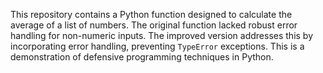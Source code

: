 This repository contains a Python function designed to calculate the average of a list of numbers.  The original function lacked robust error handling for non-numeric inputs. The improved version addresses this by incorporating error handling, preventing `TypeError` exceptions. This is a demonstration of defensive programming techniques in Python.